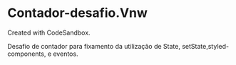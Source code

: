 # Contador-desafio.Vnw
Created with CodeSandbox.

Desafio  de contador para fixamento da utilização de State, setState,styled-components, e eventos.

